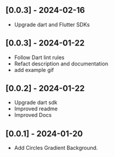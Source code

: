 ## [0.0.3] - 2024-02-16

* Upgrade dart and Flutter SDKs

## [0.0.3] - 2024-01-22

* Follow Dart lint rules
* Refact description and documentation
* add example gif


## [0.0.2] - 2024-01-22

* Upgrade dart sdk
* Improved readme
* Improved Docs



## [0.0.1] - 2024-01-20

* Add Circles Gradient Background.
